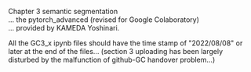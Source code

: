 Chapter 3 semantic segmentation  
... the pytorch_advanced (revised for Google Colaboratory)  
... provided by KAMEDA Yoshinari.

All the GC3_x ipynb files should have the time stamp of "2022/08/08" or later at the end of the files...
(section 3 uploading has been largely disturbed by the malfunction of github-GC handover problem...) 
